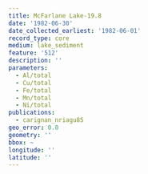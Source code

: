 ```yaml
---
title: McFarlane Lake-19.8
date: '1982-06-30'
date_collected_earliest: '1982-06-01'
record_type: core
medium: lake_sediment
feature: '512'
description: ''
parameters:
  - Al/total
  - Cu/total
  - Fe/total
  - Mn/total
  - Ni/total
publications:
  - carignan_nriagu85
geo_error: 0.0
geometry: ''
bbox: ~
longitude: ''
latitude: ''
---
```


